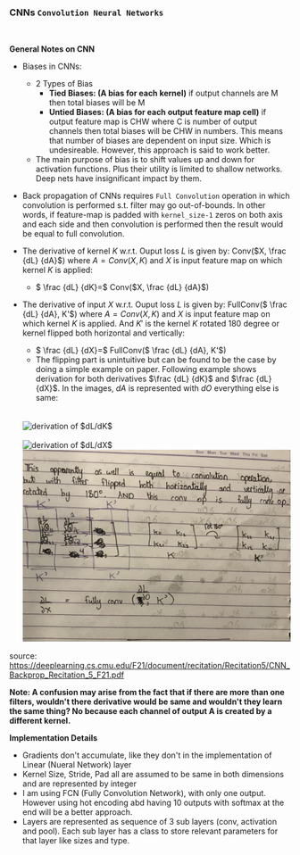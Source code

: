 ### CNNs `Convolution Neural Networks`
<br/>

**General Notes on CNN**

- Biases in CNNs:
    - 2 Types of Bias
        - **Tied Biases: (A bias for each kernel)** if output channels are M then total biases will be M
        - **Untied Biases: (A bias for each output feature map cell)** if output feature map is CHW where C is number of output channels then total biases will be CHW in numbers. This means that number of biases are dependent on input size. Which is undesireable. However, this approach is said to work better.
    - The main purpose of bias is to shift values up and down for activation functions. Plus their utility is limited to shallow networks. Deep nets have insignificant impact by them.

- Back propagation of CNNs requires `Full Convolution` operation in which convolution is performed s.t. filter may go out-of-bounds. In other words, if feature-map is padded with `kernel_size-1` zeros on both axis and each side and then convolution is performed then the result would be equal to full convolution.

- The derivative of kernel $K$ w.r.t. Ouput loss $L$ is given by: Conv($X, \frac {dL} {dA}$) where $A=Conv(X, K)$ and $X$ is input feature map on which kernel $K$ is applied:
    - $ \frac {dL} {dK}=$ Conv($X, \frac {dL} {dA}$) 

- The derivative of input $X$ w.r.t. Ouput loss $L$ is given by: FullConv($ \frac {dL} {dA}, K'$) where $A=Conv(X, K)$ and $X$ is input feature map on which kernel $K$ is applied. And $K'$ is the kernel $K$ rotated $180$ degree or kernel flipped both horizontal and vertically:
    - $ \frac {dL} {dX}=$ FullConv($ \frac {dL} {dA}, K'$)
    - The flipping part is unintuitive but can be found to be the case by doing a simple example on paper. Following example shows derivation for both derivatives $\frac {dL} {dK}$ and $\frac {dL} {dX}$. In the images, $dA$ is represented with $dO$ everything else is same:
    <br>
    <br>
    <img src="../assets/img/cnn1.jpeg" alt="derivation of $dL/dK$" style="width:500px;"/>
    <br>
    <br>
    <img src="../assets/img/cnn2.jpeg" alt="derivation of $dL/dX$" style="width:500px;"/>
    <img src="../assets/img/cnn3.jpeg" alt="derivation of $dL/dX$" style="width:500px;"/>

source: https://deeplearning.cs.cmu.edu/F21/document/recitation/Recitation5/CNN_Backprop_Recitation_5_F21.pdf

**Note: A confusion may arise from the fact that if there are more than one filters, wouldn't there derivative would be same and wouldn't they learn the same thing? No because each channel of output A is created by a different kernel.**

**Implementation Details**
    
- Gradients don't accumulate, like they don't in the implementation of Linear (Nueral Network) layer
- Kernel Size, Stride, Pad all are assumed to be same in both dimensions and are represented by integer
- I am using FCN (Fully Convolution Network), with only one output. However using hot encoding abd having 10 outputs with softmax at the end will be a better approach. 
- Layers are represented as sequence of 3 sub layers (conv, activation and pool). Each sub layer has a class to store relevant parameters for that layer like sizes and type. 